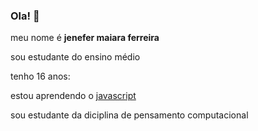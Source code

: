 ### Ola! 👋

meu nome é **jenefer maiara ferreira**

sou estudante do ensino médio

tenho 16 anos:

estou aprendendo o [javascript]( https://developer.mozilla.org/pt-BR/docs/Learn/JavaScript/First_steps/What_is_JavaScript)            

sou estudante da diciplina de pensamento computacional

